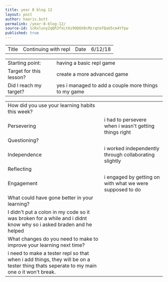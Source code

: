 ```yaml
---
title: year 8 blog 12
layout: post
author: haaris.butt
permalink: /year-8-blog-12/
source-id: 1cRxluny2qQh2fxLt6z9OQGh0cMzrqtm7QaU5cm4Yfpw
published: true
---
```

<table>
  <tr>
    <td>Title</td>
    <td>Continuing with repl</td>
    <td>Date</td>
    <td>6/12/18</td>
  </tr>
</table>


<table>
  <tr>
    <td>Starting point:</td>
    <td>having a basic repl game</td>
  </tr>
  <tr>
    <td>Target for this lesson?</td>
    <td>create a more advanced game</td>
  </tr>
  <tr>
    <td>Did I reach my target? </td>
    <td>yes i managed to add a couple more things to my game</td>
  </tr>
</table>


<table>
  <tr>
    <td>How did you use your learning habits this week?</td>
    <td></td>
  </tr>
  <tr>
    <td>Persevering</td>
    <td>i had to persevere when i wasn't getting things right</td>
  </tr>
  <tr>
    <td>Questioning?</td>
    <td></td>
  </tr>
  <tr>
    <td>Independence</td>
    <td>i worked independently through collaborating slightly</td>
  </tr>
  <tr>
    <td>Reflecting</td>
    <td></td>
  </tr>
  <tr>
    <td>Engagement</td>
    <td>i engaged by getting on with what we were supposed to do</td>
  </tr>
  <tr>
    <td>What could have gone better in your learning?</td>
    <td></td>
  </tr>
  <tr>
    <td>I didn't put a colon in my code so it was broken for a while and i didnt know why so i asked braden and he helped</td>
    <td></td>
  </tr>
  <tr>
    <td>What changes do you need to make to improve your learning next time?</td>
    <td></td>
  </tr>
  <tr>
    <td>i need to make a tester repl so that when i add things, they will be on a tester thing thats seperate to my main one o it won't break.</td>
    <td></td>
  </tr>
</table>


